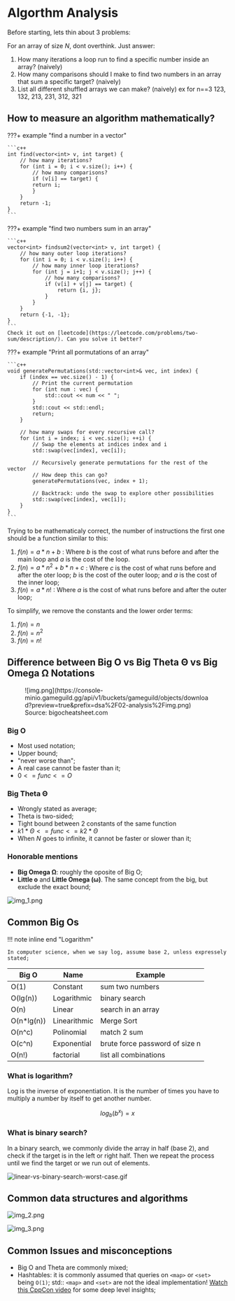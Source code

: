 # Algorthm Analysis

Before starting, lets thin about 3 problems:

For an array of size $N$, dont overthink. Just answer:

1. How many iterations a loop run to find a specific number inside an array? (naively)
2. How many comparisons should I make to find two numbers in an array that sum a specific target? (naively)
3. List all different shuffled arrays we can make? (naively) ex for n==3 123, 132, 213, 231, 312, 321

## How to measure an algorithm mathematically?

???+ example "find a number in a vector"

    ```c++
    int find(vector<int> v, int target) {
        // how many iterations?
        for (int i = 0; i < v.size(); i++) {
            // how many comparisons?
            if (v[i] == target) { 
            return i;
            }
        }
        return -1;
    }
    ```

???+ example "find two numbers sum in an array"

    ```c++
    vector<int> findsum2(vector<int> v, int target) {
        // how many outer loop iterations?
        for (int i = 0; i < v.size(); i++) {
            // how many inner loop iterations?
            for (int j = i+1; j < v.size(); j++) {
                // how many comparisons?
                if (v[i] + v[j] == target) {
                    return {i, j};
                }
            }
        }
        return {-1, -1};
    }
    ```
    Check it out on [leetcode](https://leetcode.com/problems/two-sum/description/). Can you solve it better?

???+ example "Print all pormutations of an array"

    ```c++
    void generatePermutations(std::vector<int>& vec, int index) {
        if (index == vec.size() - 1) {
            // Print the current permutation
            for (int num : vec) {
                std::cout << num << " ";
            }
            std::cout << std::endl;
            return;
        }
        
        // how many swaps for every recursive call?
        for (int i = index; i < vec.size(); ++i) { 
            // Swap the elements at indices index and i
            std::swap(vec[index], vec[i]);

            // Recursively generate permutations for the rest of the vector
            // How deep this can go?
            generatePermutations(vec, index + 1);

            // Backtrack: undo the swap to explore other possibilities
            std::swap(vec[index], vec[i]);
        }
    }
    ```

Trying to be mathematicaly correct, the number of instructions the first one should be a function similar to this:

1. $f(n) = a*n + b$ : Where $b$ is the cost of what runs before and after the main loop and $a$ is the cost of the loop.
2. $f(n) = a*n^2 + b*n + c$ : Where $c$ is the cost of what runs before and after the oter loop; $b$ is the cost of the outer loop; and $a$ is the cost of the inner loop;
3. $f(n) = a*n!$ : Where $a$ is the cost of what runs before and after the outer loop;

To simplify, we remove the constants and the lower order terms:

1. $f(n) = n$
2. $f(n) = n^2$
3. $f(n) = n!$

## Difference between Big O vs Big Theta Θ vs Big Omega Ω Notations

<figure markdown>
  ![img.png](https://console-minio.gameguild.gg/api/v1/buckets/gameguild/objects/download?preview=true&prefix=dsa%2F02-analysis%2Fimg.png)
  <figcaption>Source: bigocheatsheet.com</figcaption>
</figure>

### Big O

- Most used notation;
- Upper bound;
- "never worse than";
- A real case cannot be faster than it;
- $0 <= func <= O$

### Big Theta Θ

- Wrongly stated as average;
- Theta is two-sided;
- Tight bound between 2 constants of the same function 
- $k1*Θ <= func <= k2*Θ$
- When $N$ goes to infinite, it cannot be faster or slower than it;

### Honorable mentions

- **Big Omega Ω**: roughly the oposite of Big O;
- **Little o** and **Little Omega (ω)**. The same concept from the big, but exclude the exact bound;

![img_1.png](https://console-minio.gameguild.gg/api/v1/buckets/gameguild/objects/download?preview=true&prefix=dsa%2F02-analysis%2Fimg_1.png)

## Common Big Os

!!! note inline end "Logarithm"
    
    In computer science, when we say log, assume base 2, unless expressely stated;

| Big O | Name | Example |
| --- | --- | --- |
| O(1) | Constant | sum two numbers |
| O(lg(n)) | Logarithmic | binary search |
| O(n) | Linear | search in an array |
| O(n*lg(n)) | Linearithmic | Merge Sort |
| O(n^c) | Polinomial | match 2 sum |
| O(c^n) | Exponential | brute force password of size n |
| O(n!) | factorial | list all combinations |

### What is logarithm?

Log is the inverse of exponentiation. It is the number of times you have to multiply a number by itself to get another number.

$$ log_b(b^x) = x $$

### What is binary search?

In a binary search, we commonly divide the array in half (base 2), and check if the target is in the left or right half. Then we repeat the process until we find the target or we run out of elements.

![linear-vs-binary-search-worst-case.gif](https://console-minio.gameguild.gg/api/v1/buckets/gameguild/objects/download?preview=true&prefix=dsa%2F02-analysis%2Flinear-vs-binary-search-worst-case.gif)

## Common data structures and algorithms

![img_2.png](https://console-minio.gameguild.gg/api/v1/buckets/gameguild/objects/download?preview=true&prefix=dsa%2F02-analysis%2Fimg_2.png)

![img_3.png](https://console-minio.gameguild.gg/api/v1/buckets/gameguild/objects/download?preview=true&prefix=dsa%2F02-analysis%2Fimg_3.png)

## Common Issues and misconceptions

- Big O and Theta are commonly mixed;
- Hashtables: it is commonly assumed that queries on `<map>` or `<set>` being `O(1)`; std:: `<map>` and `<set>` are not the ideal implementation! [Watch this CppCon video](https://www.youtube.com/watch?v=ncHmEUmJZf4) for some deep level insights;

